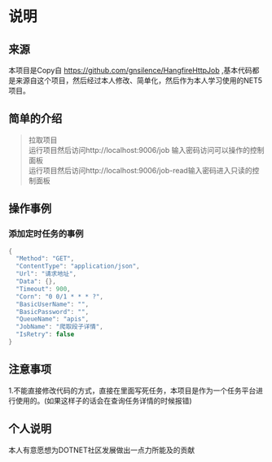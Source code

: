 ﻿# 说明

## 来源
本项目是Copy自 https://github.com/gnsilence/HangfireHttpJob  ,基本代码都是来源自这个项目，然后经过本人修改、简单化，然后作为本人学习使用的NET5项目。

## 简单的介绍
>拉取项目  
>运行项目然后访问http://localhost:9006/job 输入密码访问可以操作的控制面板  
>运行项目然后访问http://localhost:9006/job-read输入密码进入只读的控制面板  


## 操作事例
### 添加定时任务的事例
``` c#
{
  "Method": "GET",
  "ContentType": "application/json",
  "Url": "请求地址",
  "Data": {},
  "Timeout": 900,
  "Corn": "0 0/1 * * * ?",
  "BasicUserName": "",
  "BasicPassword": "",
  "QueueName": "apis",
  "JobName": "爬取段子详情",
  "IsRetry": false
}
```


## 注意事项
1.不能直接修改代码的方式，直接在里面写死任务，本项目是作为一个任务平台进行使用的。(如果这样子的话会在查询任务详情的时候报错)

## 个人说明
本人有意愿想为DOTNET社区发展做出一点力所能及的贡献